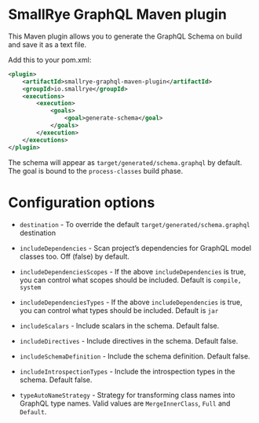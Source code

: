 SmallRye GraphQL Maven plugin
============

This Maven plugin allows you to generate the GraphQL Schema on build and save it as a text file.

Add this to your pom.xml:
    
```xml
<plugin>
    <artifactId>smallrye-graphql-maven-plugin</artifactId>
    <groupId>io.smallrye</groupId>
    <executions>
        <execution>
            <goals>
                <goal>generate-schema</goal>
            </goals>
        </execution>
    </executions>
</plugin>
```

The schema will appear as `target/generated/schema.graphql` by default. The goal is bound to the `process-classes` 
build phase.

Configuration options
=====================

-   `destination` - To override the default
    `target/generated/schema.graphql` destination

-   `includeDependencies` - Scan project’s dependencies for GraphQL
    model classes too. Off (false) by default.

-   `includeDependenciesScopes` - If the above `includeDependencies` is
    true, you can control what scopes should be included. Default is
    `compile, system`

-   `includeDependenciesTypes` - If the above `includeDependencies` is
    true, you can control what types should be included. Default is
    `jar`

-   `includeScalars` - Include scalars in the schema. Default false.

-   `includeDirectives` - Include directives in the schema. Default
    false.

-   `includeSchemaDefinition` - Include the schema definition. Default
    false.

-   `includeIntrospectionTypes` - Include the introspection types in the
    schema. Default false.

-   `typeAutoNameStrategy` - Strategy for transforming class names into
    GraphQL type names. Valid values are `MergeInnerClass`, `Full` and
    `Default`.

